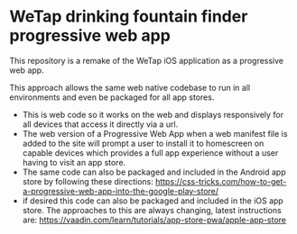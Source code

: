 # WeTap drinking fountain finder progressive web app

This repository is a remake of the WeTap iOS application as a progressive web app. 

This approach allows the same web native codebase to run in all environments and even be packaged for all app stores.
- This is web code so it works on the web and displays responsively for all devices that access it directly via a url.
- The web version of a Progressive Web App when a web manifest file is added to the site will prompt a user to install it to homescreen on capable devices which provides a full app experience without a user having to visit an app store.
- The same code can also be packaged and included in the Android app store by following these directions: https://css-tricks.com/how-to-get-a-progressive-web-app-into-the-google-play-store/
- if desired this code can also be packaged and included in the iOS app store. The approaches to this are always changing, latest instructions are: https://vaadin.com/learn/tutorials/app-store-pwa/apple-app-store

